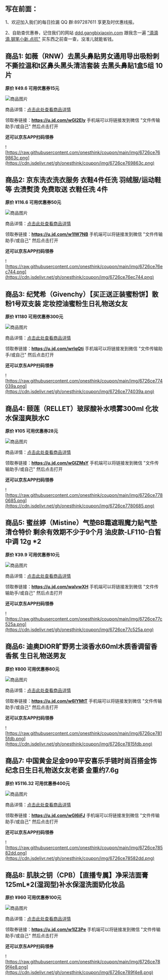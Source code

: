 ## 写在前面：

1、欢迎加入我们的每日捡漏 QQ 群:897287611 享更及时优惠线报。

2、自助查优惠券，记住我们的网站 [ddd.gangbixiaoxin.com](https://ddd.gangbixiaoxin.com) 跟我念一遍 ["滴滴滴.钢笔小新.点抗"](https://ddd.gangbixiaoxin.com) 买东西之前查一查，没准儿就能省钱。

## 商品1: 如薇（RNW）去黑头鼻贴男女通用导出吸粉刺不撕拉温和t区鼻头黑头清洁套装 去黑头鼻贴1盒5组 10片

**原价 ¥49.6 可用优惠券15元**

![商品图片](http://img14.360buyimg.com/n1/jfs/t1/237773/37/20701/65562/6696197fF7adf9f62/aa504e13ae934613.jpg)

商品详情：[点击此处查看商品详情](https://union-click.jd.com/jdc?e=1003156031&amp;p=JF8BAdYJK1olXwIHVV9VAU4TC18IGlsVWQYLUV5ZDUMQAF9MRANLAjZbERscSkAJHTRQRA1CCVkdDwtCWhVLHTdNTwcKBENeCVAfUg8bXDVXYyloVUFeEVguaAoRfBJ_XDtMIUBZOlwWQQBNezR8RBhpNk5FVFYHXFxXDxtxazliPnVFIjc9aj90dDB_GSNNOWJ2EioVUiJ1ShdObz5lDmFYJBc9UEtlYSZwWzhnB2JgVTYbawNzYxtRTgxhJFRhID0iTDx-ewhzfCcTOE5hIjkCViNFZRNbeyhiHWVwIy4-ayMeY21ecjthLQ9iHDY-fz9rF2x_bTltOmVLVBsqYS9wdx1rRyxKIWN7J14CfxRvW193El1TXUFEIztDVAt1fhRbQhNWHEZyWFJtCXsUAm8PEl0SWw8HZG5dCHtWbW8JH1oUXwcHZF9tCE0VAmsAHF4RXwcCU25dAEwn1MKwztGkiI67gMDV3_Kw1ua0z8WdbTYyV25dCUoVA2sPGlkVbTYCV25eOBV5AjwPHlIVXQRsCFxcTh0XU2ZmG1kRVAMLUVpbOEkWAm0KK2slAlxdLCwgAAxLRml7exoTInt1Ez4EdA1MbW1DUhBPJV12Cx0hYwNQA2dST2sVbQ)

领取券链接：**https://u.jd.com/wGI2EIy** 手机端可以将链接发到微信 "文件传输助手/或自己" 然后点击打开

**还可以京东APP扫码领券**

![https://raw.githubusercontent.com/onesthink/coupon/main/img/6726ce769863c.png](https://cdn.jsdelivr.net/gh/onesthink/coupon/img/6726ce769863c.png)

## 商品2: 京东洗衣洗衣服务 衣鞋4件任洗 羽绒服/运动鞋等 去渍熨烫 免费取送 衣鞋任洗 4件

**原价 ¥116.6 可用优惠券50元**

![商品图片](http://img14.360buyimg.com/n1/jfs/t1/205511/7/46768/162636/671a19c1F98270d23/2a5d8e99f9e0bf8a.jpg)

商品详情：[点击此处查看商品详情](https://union-click.jd.com/jdc?e=1003156031&amp;p=JF8BAdwJK1olXwIHXVtcDEMVA18IGlsWXAMEVV9aCkoeAl9MRANLAjZbERscSkAJHTRQRA1CCVkdDwtCWhVLHTdNTwcKBENeCVAfUg8bYD9SRgZoDkRfJhwJaj5JVRtrejpNAw5kOlwjaTFHdxhgeixhNG5qIxgLXlxXDxtxazliBGFCIwEtbT9OaCt-citNOWV-EiovUht1AhNObT5lOWFbIBc9UEpzYSZOWztnAHZgHSYbfCJKcA97ZAxhJFRnIwcUSzxIfwhzfCcTOE5hIjkCViNFZRB6bAJ9WnJgIDspQSxLYyd8ci92JQN0LT0kaD93Cxtxcwh1KXIENycHbSt1YCh8cgFGKk9lFCgkbC1sY3sKbk8XKDZ1DiglAEtFXgxzQ1gLNUJHPzsmSwxRD2M4GmsWXAYFXVhaDkISM18IG2tUMwYCU1dcCUkSM244G10XXAIKU1taC08fAl8IE1wliqu6gdTs3cOu1_GAzOKyiI--gMDVOHsnAF8IGloXXQIFVVxdOHsXAF8LKwV7XFUFUQ5cDhh5X20JXQ0cAwJsVFxZD0gTBm8AK1kUXAQAZG5taxtNXjJ1SBlIL0RWNisDXj90Yg5QRVNzMwR8NSQNfDx_Yhh8cjN9KkBUAm5dOA)

领取券链接：**https://u.jd.com/w1IW7NB** 手机端可以将链接发到微信 "文件传输助手/或自己" 然后点击打开

**还可以京东APP扫码领券**

![https://raw.githubusercontent.com/onesthink/coupon/main/img/6726ce76ec744.png](https://cdn.jsdelivr.net/gh/onesthink/coupon/img/6726ce76ec744.png)

## 商品3: 纪梵希（Givenchy）【买正送正装蜜粉饼】散粉1号双支装 定妆控油蜜粉生日礼物送女友

**原价 ¥1180 可用优惠券300元**

![商品图片](http://img14.360buyimg.com/n1/jfs/t1/180912/9/48053/86062/672479e8F54ad4924/a341d9a9eaadbfb7.jpg)

商品详情：[点击此处查看商品详情](https://union-click.jd.com/jdc?e=1003156031&amp;p=JF8BAa4JK1olXwIHXVtbDUMQAF8IGloVXw4HVVteAEwnRzBQRQQlBENHFRxWFlVMWzBeTA9KQl1XSwwDVFVPRjtUBAJQAVsMFgQZBChHWTJVZghXAHRAAF0_Dy0VYA5pXDwUHGgAKj8nWD9gaw5_TCJ0KlhBDghKSEdjeh9tbDh-AnFrJDcqUQJJexpvbTlMKQRhJlcNahJjRxltYzJ3FAdJNBZVcS9jd21oU1JyP18CFSkVYztsYAxJb1lpP3JLNwAqCTxKVhZWQSxnG2ZlVRhJCzxvehttYihuGXFrAjwqQTxAMxUJaS4PL3p2NjsFWh9_ew9SHQV1CFAOWG5cOEgWA2gBHVwTVAMyZF5dOBh5VTdPTwRHBE7V7_qKrcQnAl8IHVkUWQ4FUVpbDUMRM28AHGvC8L7X3u-IgPLDneffovzA1LrWytZtOHsUM28JGlkVWQEDVl5tOEsUM2w4RTUUDgAAVFtaCCVLAW5OTV5VBWgCVlpeCU8UB244GVoUXwQyZG4-WBFKXhJbWQZnH1IBNlk7Cih2YihvGhp7X3hjLg4pfyN2dDhxeixLHlxUZF5t)

领取券链接：**https://u.jd.com/wrIqQti** 手机端可以将链接发到微信 "文件传输助手/或自己" 然后点击打开

**还可以京东APP扫码领券**

![https://raw.githubusercontent.com/onesthink/coupon/main/img/6726ce774039a.png](https://cdn.jsdelivr.net/gh/onesthink/coupon/img/6726ce774039a.png)

## 商品4: 颐莲（RELLET）玻尿酸补水喷雾300ml 化妆水保湿爽肤水C

**原价 ¥105 可用优惠券28元**

![商品图片](http://img14.360buyimg.com/n1/jfs/t1/157362/12/42594/58886/65e812c9F0503b1cc/d4ae3f1347981ea6.jpg)

商品详情：[点击此处查看商品详情](https://union-click.jd.com/jdc?e=1003156031&amp;p=JF8BAdkJK1olXwIHXVxbAEMTA18IGloXXAAGU1pfDUwSA19MRANLAjZbERscSkAJHTRQRA1CCVkdDwtCWhVLHTdNTwcKBENeCVAfUg8bWwpsWD1qJXxcNgkJSRJLcQ8JRQhRWURJOlwIX05ySC1SSDlQJmNwD1oLV1xXDxtxaz5iFGFDIyc1bjxedDF_ci9NOWJyEio_Ui91Sh9ObT5lPmFbPBcqQEpHYW50Wy93B2ZgHRgbfyl8ehtRUgxhJFRhLS0-Vz1-VQhzfCcTOE5hIjkCViNFZRBxey9qHGZ7PDk-QSBUdB1gcjtPIQFiVgg4awJwXRtqezliPnlFIycPbTJ1YCh8YgFwKmVpESlffCtsY3sKbk8XKDZ2Ej8Hawl0eQ1oeT5AHUBmHzlVYxdBD2M4GmsWXAYFXVhaDkISM18IG2tUMwYKV1daOEonA2kKGl8dWgMGXF1cCXsXC2g4zPatiIyzgdbk3NWf1NavztKpiZiKZG5tC3sXAm4KG18SXAQCZG5dC3sUMzFmGggTXwdRA14zVEkWRTkPGxx7XQQGVlxeDUITM20JGlkXbTYyDDs5Sy1oexVWeQxBHF9eJj5cVhhTBy1DdVlACgNnHxwHWylSeAp6QF9DAjYCZA)

领取券链接：**https://u.jd.com/wGIZMsY** 手机端可以将链接发到微信 "文件传输助手/或自己" 然后点击打开

**还可以京东APP扫码领券**

![https://raw.githubusercontent.com/onesthink/coupon/main/img/6726ce7780685.png](https://cdn.jsdelivr.net/gh/onesthink/coupon/img/6726ce7780685.png)

## 商品5: 蜜丝婷（Mistine）气垫BB霜遮瑕魔力贴气垫 清仓特价  剩余有效期不少于9个月 油皮款-LF110-白皙中调 12g *2

**原价 ¥39.9 可用优惠券10元**

![商品图片](http://img14.360buyimg.com/n1/jfs/t1/166804/27/43604/74184/67246f37F74d6d31e/e48d7983036f31cc.jpg)

商品详情：[点击此处查看商品详情](https://union-click.jd.com/jdc?e=1003156031&amp;p=JF8BAd0JK1olXwIHXV9UD0kUA18IGlsUWgQLUFtZD00UAl9MRANLAjZbERscSkAJHTRQRA1CCVkdDwtCWhVLHTdNTwcKBENeCVAfUg8bUWlIWFJvA2Z5DTYBCDxkezRAYgtUA2V4OlxfDy8Rai1fcz9iP3N-E11ZAFxXDxtxazliLnlHIjc5YT90fC58GStNOWJ-EikVUih1Sm5ObBBlPmFbPBc9QEpzYSZ0Wy9dB2ZgVQwbfCJ8cBt7TgxhJFRhIBddTDxuWQhzfCcTOE5hIjkCViNFZRNhbwF-HnIAJy4qezxJdwZ4cixMPkdiHCY4fyhnF2x_bCJuKn9xIx8qaihgdw1rXC9sLWV2HQsafDJjZRRoD1lgSQR3ZBoWCjNBYjxseB9zFVVhDDk7czZRax8EF2sUbQUDVFlUDkwRCmo4K1sVbUdsVF9fDEwUAW44GmsVWwQDUFZaDUwWB24IK1sdWjbV-eaIgvrCi9bchdPC5KHX3eKJlsMnM18LK1sUXAQCUFlcCksnM28LK1glA2gDB1hfCRhABAFUGVpTCwACEjBfD0keA2sOEmsXXAcAVm5tOBkRQywBYQV1Jl9qCF4qezNMSxZYWgV2J2gAVlk5DiJVVAdsbDlgIUEBUFZtCHs)

领取券链接：**https://u.jd.com/waIvwXH** 手机端可以将链接发到微信 "文件传输助手/或自己" 然后点击打开

**还可以京东APP扫码领券**

![https://raw.githubusercontent.com/onesthink/coupon/main/img/6726ce77c525a.png](https://cdn.jsdelivr.net/gh/onesthink/coupon/img/6726ce77c525a.png)

## 商品6: 迪奥DIOR旷野男士淡香水60ml木质香调留香香氛 生日礼物送男友

**原价 ¥800 可用优惠券80元**

![商品图片](http://img14.360buyimg.com/n1/jfs/t1/6481/34/40492/500956/67061fe0Fc1a99049/a39bd2d291896dab.jpg)

商品详情：[点击此处查看商品详情](https://union-click.jd.com/jdc?e=1003156031&amp;p=JF8BAbUJK1olXwIHXVpYDUgSBV8IGloUWgYEUVdbAEsnRzBQRQQlBENHFRxWFlVMWzBeTA9KQl1XSwwDVFVPRjtUBAJQAVsMFgQZBDt8ZgRpZAZnD3t0JgIicBtySDQAHCwTHmgAMiobYzJ1Cmd4XjJOGFpRVANKSEdjeh9tbChqGnFdNA0pQQJQexpsfzlMDwR1HFcNahJFRwxtYz93FFRJNxZUai9jc21oQ1NiP1xhECkvbBhsYAxJbwRhPX9xMx0qUjxKVhZJWD9eA2N2VD0DcDJjZhZraARhJH5RLS0iX3sSRjESQzNtJmZUUxw5XgJvBSpdfBpDUQoyVW5eCUsQCmkPHVIQbTYCVG4OZh5PXSzRlcDByZLU2-GJn_wL1NSszP6abQcyVFhfCU8fBGoPGVMTXDYCXFlt3-av1uW5ztOsiZiKg-f63cKr1_GAK2slXjYCVV9fCE8QAm0IK2sVXjYBZAAzCRgQBjsJH1x7AQQDEghVSB55A20MHF4UXAIAZFxcCUkVM184azBwNmd9CSwPdT1lXxBwSz5eBg4FI1geZklxdyljYjkcVXZHPQUYVBgXXl8IKw)

领取券链接：**https://u.jd.com/w6IYMtT** 手机端可以将链接发到微信 "文件传输助手/或自己" 然后点击打开

**还可以京东APP扫码领券**

![https://raw.githubusercontent.com/onesthink/coupon/main/img/6726ce7815fdb.png](https://cdn.jsdelivr.net/gh/onesthink/coupon/img/6726ce7815fdb.png)

## 商品7: 中国黄金足金999平安喜乐手链时尚百搭金饰纪念日生日礼物送女友老婆 金重约7.6g

**原价 ¥5116.32 可用优惠券400元**

![商品图片](http://img14.360buyimg.com/n1/jfs/t1/169216/3/52180/112975/67247e45Fe752ac50/61eb9068a928de13.jpg)

商品详情：[点击此处查看商品详情](https://union-click.jd.com/jdc?e=1003156031&amp;p=JF8BAa4JK1olXwUBUFxdAUMXBl8IGlsWXgYDXVxYC04XBl9MRANLAjZbERscSkAJHTRQRA1CCVkdDwtCWhVLHTdNTwcKBENeCVAfUg8bYy1jGDBnG1Z9BAQAfSpfSBx0cg1IXUVdOlw_fU1VVxBQeBN2FGNaDFg-TFxXDxtxazliBFNFIDcLaD9kVi98YjtNOWJ-EiovUit1Ah9ObABlPWFYJBc-akpyYSZ0Wy9dB2VgHTYbaBRrUBhBcAxhJFRhLS0qTTxufwZzfSdrClllNyoqARRyZjVQbDh2AXB7PDwpazRUdDV8D1lgbXAGAjtYTTZSZmxQHSFJKm5-CCstUysbD18JK1gUXQELUllbAU4nM28IKxp7XQUDVVhVDEwnAl8IHVkUWQ4FUVlbD0IQM28AHGvC8L7X3u-IgPLDneffovzA1LrWytZtOHsUM28JGlkVWQEDVl5tOEsUM2w4RTUUDgAAVFtaCSVLAW5OTQlIBmgCVlpeCEgfBG04GVoUXwQyZG49SiAUaB1OSyRFB1t3NRYWezd-VTIIWAR7X2R3UhwJdxN0SwxBfgNNW2VGZF5t)

领取券链接：**https://u.jd.com/wGI6iFJ** 手机端可以将链接发到微信 "文件传输助手/或自己" 然后点击打开

**还可以京东APP扫码领券**

![https://raw.githubusercontent.com/onesthink/coupon/main/img/6726ce78582dd.png](https://cdn.jsdelivr.net/gh/onesthink/coupon/img/6726ce78582dd.png)

## 商品8: 肌肤之钥（CPB）【直播专属】净采洁面膏125mL*2(湿润型)补水保湿洗面奶化妆品

**原价 ¥960 可用优惠券100元**

![商品图片](http://img14.360buyimg.com/n1/jfs/t1/131480/13/48760/81215/67238322F2131e6fb/7a32b6381e77f6f4.jpg)

商品详情：[点击此处查看商品详情](https://union-click.jd.com/jdc?e=1003156031&amp;p=JF8BAacJK1olXwIHXVxbAU8eAF8IGloUWQcKUV1dAE4nRzBQRQQlBENHFRxWFlVMWzBeTA9KQl1XSwwDVFVPRjtUBAJQAVsMFgQZBEh_egdIcC8cWVpgBCVbfSxQQG13WVxWD2gABwE-YC9WcA5vZgsXK31YUVlKSEdjeh9tbChmGXB7ND0qawJXexpseTlPNQR0Nlc6ahFFRxt9Yzh3FGZJIxZUay9jUW1-aVJ8P1xqXD4CdzlsYAxWbAR9OHFhIxwpbDxKVhZJWCxdBG1lIyUBcDJjYRtBZARiX3JRIz02X3sVVBBtUwZuNmZ0VwQpcjtDeRFBfD11UQoyVW5eCUsQCmkPHVIQbTYCVG4fZhlWUAHfoP_C-IkyVW5dDkkWB2cPHl0UWQULZF5VD3vArtfdkerA1b_WytaKsezCitPchdMlbTYBZF5cCUkXB2gJGVslbQYBZF1tViUWUGkLT1NACGheVl8bXh9VBgEOGlgdVQIBVW5fCUoVAV84K1h9JG5CPypUDBd1UxQObjxSHgR9FlkeWiUVUDBrcz9ULmdlKQ5ffjBNBmg4G2s)

领取券链接：**https://u.jd.com/w1IZ3Pe** 手机端可以将链接发到微信 "文件传输助手/或自己" 然后点击打开

**还可以京东APP扫码领券**

![https://raw.githubusercontent.com/onesthink/coupon/main/img/6726ce789f4e8.png](https://cdn.jsdelivr.net/gh/onesthink/coupon/img/6726ce789f4e8.png)

